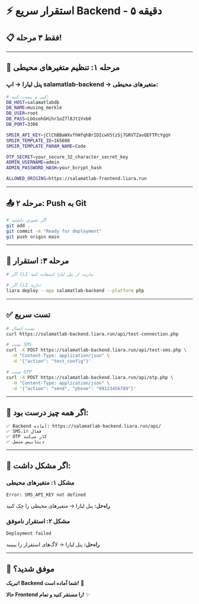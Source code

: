 # ⚡ **استقرار سریع Backend - ۵ دقیقه**

## 📋 **فقط ۳ مرحله!**

---

## 🚀 **مرحله ۱: تنظیم متغیرهای محیطی**

### **پنل لیارا → اپ salamatlab-backend → متغیرهای محیطی:**

```bash
# کپی و پیست کنید:
DB_HOST=salamatlabdb
DB_NAME=musing_merkle
DB_USER=root
DB_PASS=LbGsohGHihr1oZ7l8Jt1Vvb0
DB_PORT=3306

SMSIR_API_KEY=jClChBBaWXvfhHfqhBrIDIcwV5tzSj7GRVTZavQEFTPcYgqV
SMSIR_TEMPLATE_ID=165688
SMSIR_TEMPLATE_PARAM_NAME=Code

OTP_SECRET=your_secure_32_character_secret_key
ADMIN_USERNAME=admin
ADMIN_PASSWORD_HASH=your_bcrypt_hash

ALLOWED_ORIGINS=https://salamatlab-frontend.liara.run
```

---

## 📤 **مرحله ۲: Push به Git**

```bash
# اگر تغییری داشتید
git add .
git commit -m "Ready for deployment"
git push origin main
```

---

## 🔄 **مرحله ۳: استقرار**

```bash
# اگر CLI ندارید، از پنل لیارا استفاده کنید

# اگر CLI دارید:
liara deploy --app salamatlab-backend --platform php
```

---

## ✅ **تست سریع**

```bash
# تست اتصال
curl https://salamatlab-backend.liara.run/api/test-connection.php

# تست SMS
curl -X POST https://salamatlab-backend.liara.run/api/test-sms.php \
  -H "Content-Type: application/json" \
  -d '{"action": "test_config"}'

# تست OTP
curl -X POST https://salamatlab-backend.liara.run/api/otp.php \
  -H "Content-Type: application/json" \
  -d '{"action": "send", "phone": "09123456789"}'
```

---

## 🎯 **اگر همه چیز درست بود:**

```
✅ Backend آماده: https://salamatlab-backend.liara.run/api/
✅ SMS.ir فعال
✅ OTP کار می‌کند
✅ دیتابیس متصل
```

---

## 🚨 **اگر مشکل داشت:**

### **مشکل ۱: متغیرهای محیطی**
```
Error: SMS_API_KEY not defined
```
**راه‌حل:** پنل لیارا → متغیرهای محیطی را چک کنید

### **مشکل ۲: استقرار ناموفق**
```
Deployment failed
```
**راه‌حل:** پنل لیارا → لاگ‌های استقرار را ببینید

---

## 🎉 **موفق شدید؟**

**تبریک! Backend شما آماده است!** 🚀

**حالا Frontend را مستقر کنید و تمام!** ✨
